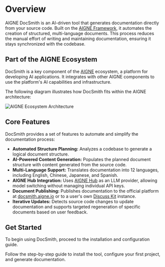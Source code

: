 # Overview

AIGNE DocSmith is an AI-driven tool that generates documentation directly from your source code. Built on the [AIGNE Framework](https://www.aigne.io/en/framework), it automates the creation of structured, multi-language documents. This process reduces the manual effort of writing and maintaining documentation, ensuring it stays synchronized with the codebase.

## Part of the AIGNE Ecosystem

DocSmith is a key component of the [AIGNE](https://www.aigne.io) ecosystem, a platform for developing AI applications. It integrates with other AIGNE components to use the platform's AI capabilities and infrastructure.

The following diagram illustrates how DocSmith fits within the AIGNE architecture:

![AIGNE Ecosystem Architecture](https://docsmith.aigne.io/image-bin/uploads/def424c20bbdb3c77483894fe0e22819.png)

## Core Features

DocSmith provides a set of features to automate and simplify the documentation process:

*   **Automated Structure Planning:** Analyzes a codebase to generate a logical document structure.
*   **AI-Powered Content Generation:** Populates the planned document structure with content generated from the source code.
*   **Multi-Language Support:** Translates documentation into 12 languages, including English, Chinese, Japanese, and Spanish.
*   **AIGNE Hub Integration:** Uses [AIGNE Hub](https://www.aigne.io/en/hub) as an LLM provider, allowing model switching without managing individual API keys.
*   **Document Publishing:** Publishes documentation to the official platform at [docsmith.aigne.io](https://docsmith.aigne.io/app/) or to a user's own [Discuss Kit](https://www.arcblock.io/docs/web3-kit/en/discuss-kit) instance.
*   **Iterative Updates:** Detects source code changes to update documentation and supports targeted regeneration of specific documents based on user feedback.

## Get Started

To begin using DocSmith, proceed to the installation and configuration guide.

<x-card data-title="Next: Getting Started" data-href="/getting-started" data-icon="lucide:arrow-right-circle" data-cta="Start the guide">
  Follow the step-by-step guide to install the tool, configure your first project, and generate documentation.
</x-card>